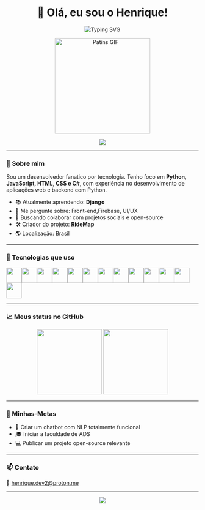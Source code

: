 <h1 align="center">👋 Olá, eu sou o Henrique!</h1>

<p align="center">
  <img src="https://readme-typing-svg.herokuapp.com?font=Fira+Code&size=22&pause=1000&color=00F7FF&center=true&vCenter=true&width=435&lines=Desenvolvedor+Full+Stack;Fascinado+por+Tecnologia;Em+busca+de+novos+desafios" alt="Typing SVG" />
</p>

<p align="center">
  <img src="https://media.giphy.com/media/bcKmIWkUMCjVm/giphy.gif" width="250" alt="Patins GIF"/>
</p>

<div align="center">
  <a href="https://visitcount.itsvg.in">
    <img src="https://visitcountpro.netlify.app/api?id=DeathHapyness&color=orange&style=dark&label=Visitas&pretty=true" />
  </a>
</div>

---

### 🚀 Sobre mim

Sou um desenvolvedor fanatico por tecnologia. Tenho foco em **Python, JavaScript, HTML, CSS e C#**, com experiência no desenvolvimento de aplicações web e backend com Python.

- 📚 Atualmente aprendendo: **Django** 
- 💬 Me pergunte sobre: Front-end,Firebase, UI/UX
- 🤝 Buscando colaborar com projetos sociais e open-source
- 🛠️ Criador do projeto: **RideMap**
- 🌎 Localização: Brasil

---

### 🧰 Tecnologias que uso

<div style="display: flex; flex-wrap: wrap;">
  <img src="https://cdn.jsdelivr.net/gh/devicons/devicon/icons/javascript/javascript-original.svg" width="40" />
  <img src="https://cdn.jsdelivr.net/gh/devicons/devicon/icons/html5/html5-original.svg" width="40" />
  <img src="https://cdn.jsdelivr.net/gh/devicons/devicon/icons/css3/css3-original.svg" width="40" />
  <img src="https://cdn.jsdelivr.net/gh/devicons/devicon/icons/python/python-original.svg" width="40" />
  <img src="https://cdn.jsdelivr.net/gh/devicons/devicon/icons/csharp/csharp-original.svg" width="40" />
  <img src="https://cdn.jsdelivr.net/gh/devicons/devicon/icons/firebase/firebase-plain.svg" width="40" />
  <img src="https://cdn.jsdelivr.net/gh/devicons/devicon/icons/linux/linux-original.svg" width="40" />
  <img src="https://cdn.jsdelivr.net/gh/devicons/devicon/icons/github/github-original.svg" width="40" />
  <img src="https://cdn.jsdelivr.net/gh/devicons/devicon/icons/figma/figma-original.svg" width="40" />
  <img src="https://cdn.jsdelivr.net/gh/devicons/devicon@latest/icons/git/git-original.svg" width="40" />
  <img src="https://cdn.jsdelivr.net/gh/devicons/devicon@latest/icons/mysql/mysql-original.svg" width="40" />
  <img src="https://cdn.jsdelivr.net/gh/devicons/devicon/icons/bootstrap/bootstrap-original.svg" width="40" />
  <img src="https://cdn.jsdelivr.net/gh/devicons/devicon/icons/nodejs/nodejs-original.svg" width="40" />



 



          
          
          
</div>

---

### 📈 Meus status no GitHub

<div align="center">
  <img height="170" src="https://github-readme-stats.vercel.app/api?username=DeathHapyness&theme=tokyonight&show_icons=true&count_private=true&hide_border=true&locale=pt-br"/>
  <img height="170" src="https://github-readme-stats.vercel.app/api/top-langs/?username=DeathHapyness&layout=compact&theme=tokyonight&hide_border=true&langs_count=8"/>
</div>

---

### 🎯 Minhas-Metas 

- 🧠 Criar um chatbot com NLP totalmente funcional
- 🎓 Iniciar a faculdade de ADS
- 💻 Publicar um projeto open-source relevante

---

### 📫 Contato

📩  henrique.dev2@proton.me

---

<p align="center">
  <img src="https://capsule-render.vercel.app/api?type=waving&color=2563eb&height=200&section=footer&text=Obrigado+por+visitar!&fontColor=ffffff&fontSize=30" />
</p>





